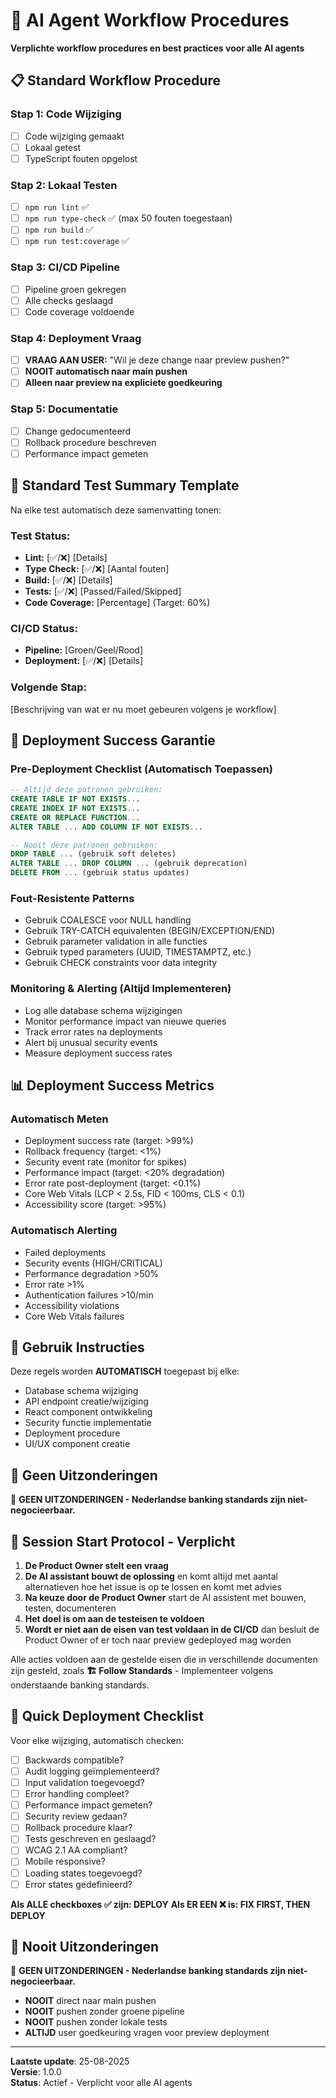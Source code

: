 # 🔄 AI Agent Workflow Procedures

**Verplichte workflow procedures en best practices voor alle AI agents**

## 📋 Standard Workflow Procedure

### **Stap 1: Code Wijziging**
- [ ] Code wijziging gemaakt
- [ ] Lokaal getest
- [ ] TypeScript fouten opgelost

### **Stap 2: Lokaal Testen**
- [ ] `npm run lint` ✅
- [ ] `npm run type-check` ✅ (max 50 fouten toegestaan)
- [ ] `npm run build` ✅
- [ ] `npm run test:coverage` ✅

### **Stap 3: CI/CD Pipeline**
- [ ] Pipeline groen gekregen
- [ ] Alle checks geslaagd
- [ ] Code coverage voldoende

### **Stap 4: Deployment Vraag**
- [ ] **VRAAG AAN USER:** "Wil je deze change naar preview pushen?"
- [ ] **NOOIT automatisch naar main pushen**
- [ ] **Alleen naar preview na expliciete goedkeuring**

### **Stap 5: Documentatie**
- [ ] Change gedocumenteerd
- [ ] Rollback procedure beschreven
- [ ] Performance impact gemeten

## 🧪 Standard Test Summary Template

Na elke test automatisch deze samenvatting tonen:

### **Test Status:**
- **Lint:** [✅/❌] [Details]
- **Type Check:** [✅/❌] [Aantal fouten]
- **Build:** [✅/❌] [Details]
- **Tests:** [✅/❌] [Passed/Failed/Skipped]
- **Code Coverage:** [Percentage] (Target: 60%)

### **CI/CD Status:**
- **Pipeline:** [Groen/Geel/Rood]
- **Deployment:** [✅/❌] [Details]

### **Volgende Stap:**
[Beschrijving van wat er nu moet gebeuren volgens je workflow]

## 🚀 Deployment Success Garantie

### **Pre-Deployment Checklist (Automatisch Toepassen)**
```sql
-- Altijd deze patronen gebruiken:
CREATE TABLE IF NOT EXISTS...
CREATE INDEX IF NOT EXISTS...
CREATE OR REPLACE FUNCTION...
ALTER TABLE ... ADD COLUMN IF NOT EXISTS...

-- Nooit deze patronen gebruiken:
DROP TABLE ... (gebruik soft deletes)
ALTER TABLE ... DROP COLUMN ... (gebruik deprecation)
DELETE FROM ... (gebruik status updates)
```

### **Fout-Resistente Patterns**
- Gebruik COALESCE voor NULL handling
- Gebruik TRY-CATCH equivalenten (BEGIN/EXCEPTION/END)
- Gebruik parameter validation in alle functies
- Gebruik typed parameters (UUID, TIMESTAMPTZ, etc.)
- Gebruik CHECK constraints voor data integrity

### **Monitoring & Alerting (Altijd Implementeren)**
- Log alle database schema wijzigingen
- Monitor performance impact van nieuwe queries
- Track error rates na deployments
- Alert bij unusual security events
- Measure deployment success rates

## 📊 Deployment Success Metrics

### **Automatisch Meten**
- Deployment success rate (target: >99%)
- Rollback frequency (target: <1%)
- Security event rate (monitor for spikes)
- Performance impact (target: <20% degradation)
- Error rate post-deployment (target: <0.1%)
- Core Web Vitals (LCP < 2.5s, FID < 100ms, CLS < 0.1)
- Accessibility score (target: >95%)

### **Automatisch Alerting**
- Failed deployments
- Security events (HIGH/CRITICAL)
- Performance degradation >50%
- Error rate >1%
- Authentication failures >10/min
- Accessibility violations
- Core Web Vitals failures

## 🎯 Gebruik Instructies

Deze regels worden **AUTOMATISCH** toegepast bij elke:
- Database schema wijziging
- API endpoint creatie/wijziging  
- React component ontwikkeling
- Security functie implementatie
- Deployment procedure
- UI/UX component creatie

## 🚫 Geen Uitzonderingen

🚨 **GEEN UITZONDERINGEN - Nederlandse banking standards zijn niet-negocieerbaar.**

## 🔄 Session Start Protocol - Verplicht

1. **De Product Owner stelt een vraag**
2. **De AI assistant bouwt de oplossing** en komt altijd met aantal alternatieven hoe het issue is op te lossen en komt met advies
3. **Na keuze door de Product Owner** start de AI assistent met bouwen, testen, documenteren
4. **Het doel is om aan de testeisen te voldoen**
5. **Wordt er niet aan de eisen van test voldaan in de CI/CD** dan besluit de Product Owner of er toch naar preview gedeployed mag worden

Alle acties voldoen aan de gestelde eisen die in verschillende documenten zijn gesteld, zoals **🏗️ Follow Standards** - Implementeer volgens onderstaande banking standards.

## 🚀 Quick Deployment Checklist

Voor elke wijziging, automatisch checken:

- [ ] Backwards compatible?
- [ ] Audit logging geïmplementeerd?
- [ ] Input validation toegevoegd?
- [ ] Error handling compleet?
- [ ] Performance impact gemeten?
- [ ] Security review gedaan?
- [ ] Rollback procedure klaar?
- [ ] Tests geschreven en geslaagd?
- [ ] WCAG 2.1 AA compliant?
- [ ] Mobile responsive?
- [ ] Loading states toegevoegd?
- [ ] Error states gedefinieerd?

**Als ALLE checkboxes ✅ zijn: DEPLOY**
**Als ER EEN ❌ is: FIX FIRST, THEN DEPLOY**

## 🚫 Nooit Uitzonderingen

🚨 **GEEN UITZONDERINGEN - Nederlandse banking standards zijn niet-negocieerbaar.**

- **NOOIT** direct naar main pushen
- **NOOIT** pushen zonder groene pipeline
- **NOOIT** pushen zonder lokale tests
- **ALTIJD** user goedkeuring vragen voor preview deployment

---

**Laatste update**: 25-08-2025  
**Versie**: 1.0.0  
**Status**: Actief - Verplicht voor alle AI agents